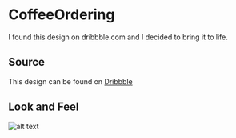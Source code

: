 # CoffeeOrdering
I found this design on dribbble.com and I decided to bring it to life.

## Source
This design can be found on [Dribbble](https://dribbble.com/shots/1920183-Coffee-Maker-App)

## Look and Feel
![alt text](https://github.com/Kevin-Kip/CoffeeOrdering/media/my.gif)
